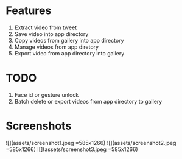 # Features
1. Extract video from tweet
2. Save video into app directory
3. Copy videos from gallery into app directory
4. Manage videos from app diretory
5. Export video from app directory into gallery

# TODO
1. Face id or gesture unlock
2. Batch delete or export videos from app directory to gallery

# Screenshots
![](assets/screenshot1.jpeg =585x1266)
![](assets/screenshot2.jpeg =585x1266)
![](assets/screenshot3.jpeg =585x1266)